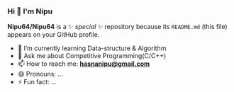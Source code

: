 ### Hi 👋 I'm Nipu


**Nipu64/Nipu64** is a ✨ _special_ ✨ repository because its `README.md` (this file) appears on your GitHub profile.


- 🌱 I’m currently learning Data-structure & Algorithm
- 💬 Ask me about Competitive Programming(C/C++)
- 📫 How to reach me: **hasnanipu@gmail.com**
- 😄 Pronouns: ...
- ⚡ Fun fact: ...

